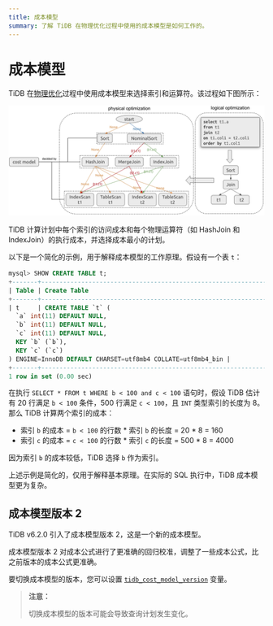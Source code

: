 ```yaml
---
title: 成本模型
summary: 了解 TiDB 在物理优化过程中使用的成本模型是如何工作的。
---
```


# 成本模型

TiDB 在[物理优化](/sql-physical-optimization.md)过程中使用成本模型来选择索引和运算符。该过程如下图所示：

![CostModel](/media/cost-model.png)

TiDB 计算计划中每个索引的访问成本和每个物理运算符（如 HashJoin 和 IndexJoin）的执行成本，并选择成本最小的计划。

以下是一个简化的示例，用于解释成本模型的工作原理。假设有一个表 `t`：

```sql
mysql> SHOW CREATE TABLE t;
+-------+-----------------------------------------------------------------------------------------------------------------------------------------------------------------------------------------------------+
| Table | Create Table                                                                                                                                                                                        |
+-------+-----------------------------------------------------------------------------------------------------------------------------------------------------------------------------------------------------+
| t     | CREATE TABLE `t` (
  `a` int(11) DEFAULT NULL,
  `b` int(11) DEFAULT NULL,
  `c` int(11) DEFAULT NULL,
  KEY `b` (`b`),
  KEY `c` (`c`)
) ENGINE=InnoDB DEFAULT CHARSET=utf8mb4 COLLATE=utf8mb4_bin |
+-------+-----------------------------------------------------------------------------------------------------------------------------------------------------------------------------------------------------+
1 row in set (0.00 sec)
```

在执行 `SELECT * FROM t WHERE b < 100 and c < 100` 语句时，假设 TiDB 估计有 20 行满足 `b < 100` 条件，500 行满足 `c < 100`，且 `INT` 类型索引的长度为 8。那么 TiDB 计算两个索引的成本：

+ 索引 `b` 的成本 = `b < 100` 的行数 \* 索引 `b` 的长度 = 20 * 8 = 160
+ 索引 `c` 的成本 = `c < 100` 的行数 \* 索引 `c` 的长度 = 500 * 8 = 4000

因为索引 `b` 的成本较低，TiDB 选择 `b` 作为索引。

上述示例是简化的，仅用于解释基本原理。在实际的 SQL 执行中，TiDB 成本模型更为复杂。

## 成本模型版本 2

TiDB v6.2.0 引入了成本模型版本 2，这是一个新的成本模型。

成本模型版本 2 对成本公式进行了更准确的回归校准，调整了一些成本公式，比之前版本的成本公式更准确。

要切换成本模型的版本，您可以设置 [`tidb_cost_model_version`](/system-variables.md#tidb_cost_model_version-new-in-v620) 变量。

> **注意：**
>
> 切换成本模型的版本可能会导致查询计划发生变化。
